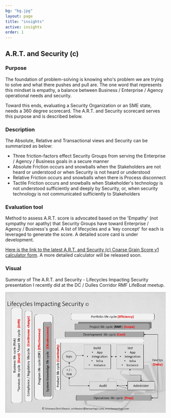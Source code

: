 ```yaml
---
bg: "bg.jpg"
layout: page
title: "insights"
active: insights
order: 1
---
```

## A.R.T. and Security (c)
### Purpose
The foundation of problem-solving is knowing who's problem we are trying to solve and what there pushes and pull are. The one word that represents this mindset is empathy, a balance between Business / Enterprise / Agency operational needs and security.

Toward this ends, evaluating a Security Organization or an SME state, needs a 360 degree scorecard. The A.R.T. and Security scorecard serves this purpose and is described below.

### Description
The Absolute, Relative and Transactional views and Security can be summarized as below:
* Three friction-factors effect Security Groups from serving the Enterprise / Agency / Business goals in a secure manner
* Absolute Friction occurs and snowballs when the Stakeholders are not heard or understood or when Security is not heard or understood
* Relative Friction occurs and snowballs when there is Process disconnect
* Tactile Friction occurs and snowballs when Stakeholder's technology is not understood sufficiently and deeply by Security, or, when security technology is not communicated sufficiently to Stakeholders

### Evaluation tool
Method to assess A.R.T. score is advocated based on the 'Empathy' (not sympathy nor apathy) that Security Groups have toward Enterprise / Agency / Business's goal. A list of lifecycles and a 'key concept' for each is leveraged to generate the score. A detailed score card is under development.

<a href="https://forms.office.com/Pages/ResponsePage.aspx?id=sCcL4y7YvESdCVcMcTuu4OIitblMf7hIhnaXAD0Y67FUQk1DUUIxNTFPTDRTMDdMTlkxOEtTVTRIVy4u" target="_blank">Here is the link to the latest A.R.T. and Security (c) Coarse Grain Score v1 calculator form</a>. A more detailed calculator will be released soon.

### Visual
Summary of The A.R.T. and Security - Lifecycles Impacting Security presentation I recently did at the DC / Dulles Corridor RMF LifeBoat meetup.

![A.R.T. and Security - Lifecycle](/assets/images/artlc.jpg)  